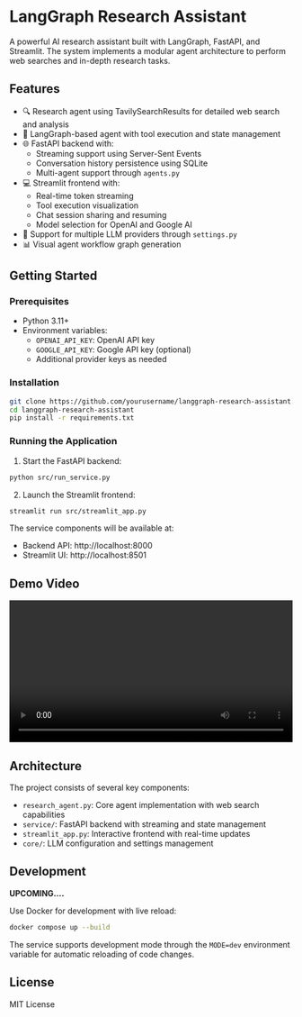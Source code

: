 # LangGraph Research Assistant

A powerful AI research assistant built with LangGraph, FastAPI, and Streamlit. The system implements a modular agent architecture to perform web searches and in-depth research tasks.

## Features

- 🔍 Research agent using TavilySearchResults for detailed web search and analysis
- 🤖 LangGraph-based agent with tool execution and state management
- 🌐 FastAPI backend with:
  - Streaming support using Server-Sent Events
  - Conversation history persistence using SQLite
  - Multi-agent support through `agents.py`
- 💻 Streamlit frontend with:
  - Real-time token streaming
  - Tool execution visualization
  - Chat session sharing and resuming
  - Model selection for OpenAI and Google AI
- 🔄 Support for multiple LLM providers through `settings.py`
- 📊 Visual agent workflow graph generation

## Getting Started

### Prerequisites

- Python 3.11+
- Environment variables:
  - `OPENAI_API_KEY`: OpenAI API key
  - `GOOGLE_API_KEY`: Google API key (optional)
  - Additional provider keys as needed

### Installation

```bash
git clone https://github.com/yourusername/langgraph-research-assistant.git
cd langgraph-research-assistant
pip install -r requirements.txt
```

### Running the Application

1. Start the FastAPI backend:

```bash
python src/run_service.py
```

2. Launch the Streamlit frontend:

```bash
streamlit run src/streamlit_app.py
```

The service components will be available at:

- Backend API: http://localhost:8000
- Streamlit UI: http://localhost:8501

## Demo Video

<video width="100%" controls>
  <source src="media/Demo.mp4" type="video/mp4">
  Your browser does not support the video tag.
</video>

## Architecture

The project consists of several key components:

- `research_agent.py`: Core agent implementation with web search capabilities
- `service/`: FastAPI backend with streaming and state management
- `streamlit_app.py`: Interactive frontend with real-time updates
- `core/`: LLM configuration and settings management

## Development

**UPCOMING....**

Use Docker for development with live reload:

```bash
docker compose up --build
```

The service supports development mode through the `MODE=dev` environment variable for automatic reloading of code changes.

## License

MIT License
